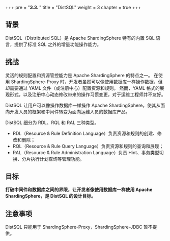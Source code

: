 +++
pre = "<b>3.3. </b>"
title = "DistSQL"
weight = 3
chapter = true
+++

## 背景

DistSQL（Distributed SQL）是 Apache ShardingSphere 特有的内置 SQL 语言，提供了标准 SQL 之外的增量功能操作能力。

## 挑战

灵活的规则配置和资源管控能力是 Apache ShardingSphere 的特点之一。
在使用 ShardingSphere-Proxy 时，开发者虽然可以像使用数据库一样操作数据，但却需要通过 YAML 文件（或注册中心）配置资源和规则。
然而，YAML 格式的展现形式，以及注册中心动态修改带来的操作习惯变更，对于运维工程师并不友好。

DistSQL 让用户可以像操作数据库一样操作 Apache ShardingSphere，使其从面向开发人员的框架和中间件转变为面向运维人员的数据库产品。

DistSQL 细分为 RDL、RQL 和 RAL 三种类型。

 - RDL（Resource & Rule Definition Language）负责资源和规则的创建、修改和删除；
 - RQL（Resource & Rule Query Language）负责资源和规则的查询和展现；
 - RAL（Resource & Rule Administration Language）负责 Hint、事务类型切换、分片执行计划查询等管理功能。

## 目标

**打破中间件和数据库之间的界限，让开发者像使用数据库一样使用 Apache ShardingSphere，是 DistSQL 的设计目标。**

## 注意事项

DistSQL 只能用于 ShardingSphere-Proxy，ShardingSphere-JDBC 暂不提供。
